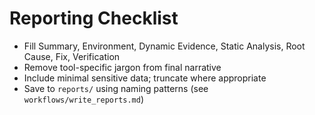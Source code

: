 # Reporting Checklist

- Fill Summary, Environment, Dynamic Evidence, Static Analysis, Root Cause, Fix, Verification
- Remove tool-specific jargon from final narrative
- Include minimal sensitive data; truncate where appropriate
- Save to `reports/` using naming patterns (see `workflows/write_reports.md`)

